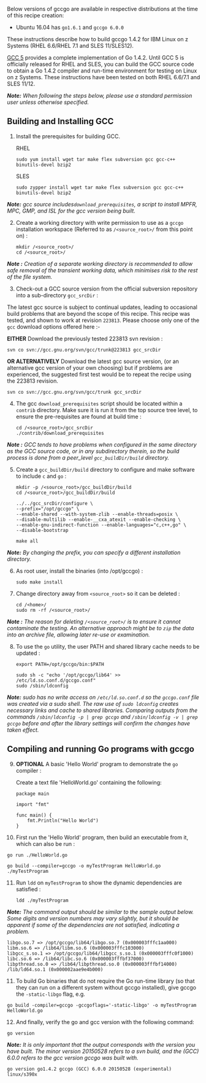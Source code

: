 <!---PACKAGE:gccgo--->
<!---DISTRO:RHEL 6.6:1.4.2--->
<!---DISTRO:RHEL 7.1:1.4.2--->
<!---DISTRO:SLES 11:1.4.2--->
<!---DISTRO:SLES 12:1.4.2--->
<!---DISTRO:Ubuntu 16.x:Distro--->

Below versions of gccgo are available in respective distributions at the time of this recipe creation:

* Ubuntu 16.04 has `go1.6.1` and `gccgo 6.0.0`

	
These instructions describe how to build gccgo 1.4.2 for IBM Linux on z Systems (RHEL 6.6/RHEL 7.1 and SLES 11/SLES12).

[GCC 5](https://gcc.gnu.org/gcc-5/changes.html) provides a complete implementation of Go 1.4.2. Until GCC 5 is officially released for RHEL and SLES, you can build the GCC source code to obtain a Go 1.4.2 compiler and run-time environment for testing on Linux on z Systems.  These instructions have been tested on both RHEL 6.6/7.1 and SLES 11/12.

_**Note:** When following the steps below, please use a standard permission user unless otherwise specified._

## Building and Installing GCC

1. Install the prerequisites for building GCC.

    RHEL
   ```shell
   sudo yum install wget tar make flex subversion gcc gcc-c++ binutils-devel bzip2
   ```
    SLES
    ```shell
   sudo zypper install wget tar make flex subversion gcc gcc-c++ binutils-devel bzip2
   ```

 _**Note:** gcc source includes`download_prerequisites`, a script to install MPFR, MPC, GMP, and ISL for the gcc version being built._

2. Create a working directory with write permission to use as a `gccgo` installation workspace (Referred to as `/<source_root>/` from this point on) :

   ```shell
   mkdir /<source_root>/
   cd /<source_root>/
   ```

 _**Note :** Creation of a separate working directory is recommended to allow safe removal of the transient working data, which minimises risk to the rest of the file system._

3. Check-out a GCC source version from the official subversion repository into a sub-directory `gcc_srcDir` :

 The latest gcc source is subject to continual updates, leading to occasional build problems that are beyond the scope of this recipe. This recipe was tested, and shown to work at revision `223813`.  Please choose only one of the `gcc` download options offered here :-

 **EITHER** Download the previously tested 223813 svn revision  :
   ```shell
   svn co svn://gcc.gnu.org/svn/gcc/trunk@223813 gcc_srcDir
   ```

 **OR ALTERNATIVELY** Download the latest gcc source version, (or an alternative gcc version of your own choosing)  but if problems are experienced, the suggested first test would be to repeat the recipe using the 223813 revision.
   ```shell
   svn co svn://gcc.gnu.org/svn/gcc/trunk gcc_srcDir
   ```

4. The gcc `download_prerequisites` script should be located within a `contrib` directory. Make sure it is run it from the top source tree level, to ensure the pre-requisites are found at build time :

    ```shell
    cd /<source_root>/gcc_srcDir
    ./contrib/download_prerequisites
    ```
_**Note :** GCC tends to have problems when configured in the same directory as the GCC source code, or in any subdirectory therein, so the build process is done from a peer_level `gcc_buildDir/build` directory._

5. Create a `gcc_buildDir/build` directory to configure and make software to include `c` and `go` :

    ```shell
    mkdir -p /<source_root>/gcc_buildDir/build
    cd /<source_root>/gcc_buildDir/build

    ../../gcc_srcDir/configure \
    --prefix="/opt/gccgo" \
    --enable-shared --with-system-zlib --enable-threads=posix \
    --disable-multilib --enable-__cxa_atexit --enable-checking \
    --enable-gnu-indirect-function --enable-languages="c,c++,go" \
    --disable-bootstrap

    make all
    ```

 _**Note:** By changing the prefix, you can specify a different installation directory._

6. As root user, install the binaries (into /opt/gccgo) :

    ```shell
    sudo make install
    ```

7. Change directory away from `<source_root>` so it can be deleted :
    ```shell
    cd /<home>/
    sudo rm -rf /<source_root>/
    ```
_**Note :** The reason for deleting `/<source_root>/` is to ensure it cannot contaminate the testing. An alternative approach might be to `zip` the data into an archive file, allowing later re-use or examination._

8. To use the `go` utility, the user PATH and shared library cache needs to be updated :

    ```shell
    export PATH=/opt/gccgo/bin:$PATH

    sudo sh -c "echo '/opt/gccgo/lib64' >> /etc/ld.so.conf.d/gccgo.conf"
    sudo /sbin/ldconfig
    ```
  _**Note:** sudo has no write access on `/etc/ld.so.conf.d` so the `gccgo.conf` file was created via a sudo shell.  The raw use of `sudo ldconfig` creates necessary links and cache to shared libraries. Comparing outputs from the commands `/sbin/ldconfig -p | grep gccgo` and `/sbin/ldconfig -v | grep gccgo` before and after the library settings  will confirm the changes have taken effect._

## Compiling and running Go programs with gccgo

9. **OPTIONAL** A basic 'Hello World' program to demonstrate the `go` compiler :

    Create a text file  'HelloWorld.go' containing the following:

    ```code
    package main

    import "fmt"

    func main() {
        fmt.Println("Hello World")
    }
    ```

10. First run the 'Hello World' program, then build an executable from it, which can also be run :

   ```shell
   go run ./HelloWorld.go

   go build --compiler=gccgo -o myTestProgram HelloWorld.go
   ./myTestProgram
   ```

11. Run `ldd` on `myTestProgram` to show the dynamic dependencies are satisfied :

    ```shell
    ldd ./myTestProgram
    ```
_**Note:** The command output should be similar to the sample output below. Some digits and version numbers may vary slightly, but it should be apparent if some of the dependencies are not satisfied, indicating a problem._

  ```shell
  libgo.so.7 => /opt/gccgo/lib64/libgo.so.7 (0x000003fffc1aa000)
  libm.so.6 => /lib64/libm.so.6 (0x000003fffc103000)
  libgcc_s.so.1 => /opt/gccgo/lib64/libgcc_s.so.1 (0x000003fffc0f1000)
  libc.so.6 => /lib64/libc.so.6 (0x000003fffbf37000)
  libpthread.so.0 => /lib64/libpthread.so.0 (0x000003fffbf14000)
  /lib/ld64.so.1 (0x000002aae9e4b000)
  ```

11. To build Go binaries that do not require the Go run-time library (so that they can run on a different system without gccgo installed), give gccgo the `-static-libgo` flag, e.g.

  ```shell
  go build -compiler=gccgo -gccgoflags='-static-libgo' -o myTestProgram HelloWorld.go
  ```

12. And finally, verify the go and gcc version with the following command:

  ```shell
  go version
  ```
  _**Note:** It is only important that the output corresponds with the version you have built. The minor version 20150528 refers to a svn build, and the (GCC) 6.0.0 refers to the gcc version gccgo was built with._

  ```shell
  go version go1.4.2 gccgo (GCC) 6.0.0 20150528 (experimental) linux/s390x
  ```
